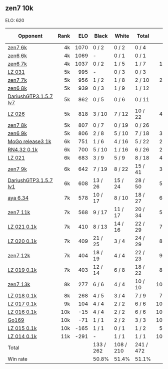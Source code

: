 ## zen7 10k ##

ELO: 620

Opponent | Rank | ELO | Black | White | Total | Win rate
---------|-----:|----:|-------|-------|-------|-------:
[zen7 6k](zen7%206k.md) | 4k | 1070 | 0 / 2 | 0 / 2 | 0 / 4 | 0.0%
[zen6 6k](zen6%206k.md) | 4k | 1069 | - | 0 / 1 | 0 / 1 | 0.0%
[zen6 7k](zen6%207k.md) | 4k | 1037 | 0 / 2 | 1 / 5 | 1 / 7 | 14.3%
[LZ 031](LZ%20031.md) | 5k | 995 | - | 0 / 3 | 0 / 3 | 0.0%
[zen7 7k](zen7%207k.md) | 5k | 956 | 1 / 2 | 1 / 8 | 2 / 10 | 20.0%
[zen6 8k](zen6%208k.md) | 5k | 939 | 0 / 3 | 1 / 9 | 1 / 12 | 8.3%
[DariushGTP3.1.5.7 lv7](DariushGTP3.1.5.7%20lv7.md) | 5k | 862 | 0 / 5 | 0 / 6 | 0 / 11 | 0.0%
[LZ 026](LZ%20026.md) | 5k | 818 | 3 / 10 | 7 / 12 | 10 / 22 | 45.5%
[zen7 8k](zen7%208k.md) | 5k | 807 | 0 / 7 | 0 / 19 | 0 / 26 | 0.0%
[zen6 9k](zen6%209k.md) | 5k | 806 | 2 / 8 | 5 / 10 | 7 / 18 | 38.9%
[MoGo release3 1k](MoGo%20release3%201k.md) | 6k | 751 | 1 / 6 | 4 / 16 | 5 / 22 | 22.7%
[RN4.32 0.1k](RN4.32%200.1k.md) | 6k | 700 | 5 / 10 | 1 / 16 | 6 / 26 | 23.1%
[LZ 021](LZ%20021.md) | 6k | 683 | 3 / 9 | 5 / 9 | 8 / 18 | 44.4%
[zen7 9k](zen7%209k.md) | 6k | 642 | 7 / 19 | 8 / 22 | 15 / 41 | 36.6%
[DariushGTP3.1.5.7 lv1](DariushGTP3.1.5.7%20lv1.md) | 6k | 608 | 13 / 26 | 15 / 24 | 28 / 50 | 56.0%
[aya 6.34](aya%206.34.md) | 7k | 578 | 10 / 17 | 8 / 10 | 18 / 27 | 66.7%
[zen7 11k](zen7%2011k.md) | 7k | 568 | 9 / 17 | 11 / 17 | 20 / 34 | 58.8%
[LZ 021 0.1k](LZ%20021%200.1k.md) | 7k | 410 | 8 / 13 | 14 / 16 | 22 / 29 | 75.9%
[LZ 020 0.1k](LZ%20020%200.1k.md) | 7k | 409 | 21 / 25 | 3 / 4 | 24 / 29 | 82.8%
[zen7 12k](zen7%2012k.md) | 7k | 404 | 18 / 19 | 4 / 4 | 22 / 23 | 95.7%
[LZ 019 0.1k](LZ%20019%200.1k.md) | 7k | 403 | 12 / 14 | 6 / 8 | 18 / 22 | 81.8%
[zen7 13k](zen7%2013k.md) | 8k | 277 | 6 / 6 | 4 / 4 | 10 / 10 | 100.0%
[LZ 018 0.1k](LZ%20018%200.1k.md) | 8k | 268 | 4 / 5 | 3 / 4 | 7 / 9 | 77.8%
[LZ 017 0.1k](LZ%20017%200.1k.md) | 9k | 104 | 4 / 4 | 2 / 2 | 6 / 6 | 100.0%
[LZ 016 0.1k](LZ%20016%200.1k.md) | 10k | -15 | 4 / 4 | 2 / 2 | 6 / 6 | 100.0%
[Go169](Go169.md) | 10k | -71 | 1 / 1 | 2 / 2 | 3 / 3 | 100.0%
[LZ 015 0.1k](LZ%20015%200.1k.md) | 10k | -165 | 1 / 1 | 0 / 1 | 1 / 2 | 50.0%
[LZ 014 0.1k](LZ%20014%200.1k.md) | 11k | -291 | - | 1 / 1 | 1 / 1 | 100.0%
Total | | | 133 / 262 | 108 / 210 | 241 / 472 | 
Win rate| | | 50.8% | 51.4% | 51.1% | 
